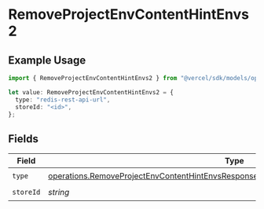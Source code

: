 # RemoveProjectEnvContentHintEnvs2

## Example Usage

```typescript
import { RemoveProjectEnvContentHintEnvs2 } from "@vercel/sdk/models/operations/removeprojectenv.js";

let value: RemoveProjectEnvContentHintEnvs2 = {
  type: "redis-rest-api-url",
  storeId: "<id>",
};
```

## Fields

| Field                                                                                                                                                                                            | Type                                                                                                                                                                                             | Required                                                                                                                                                                                         | Description                                                                                                                                                                                      |
| ------------------------------------------------------------------------------------------------------------------------------------------------------------------------------------------------ | ------------------------------------------------------------------------------------------------------------------------------------------------------------------------------------------------ | ------------------------------------------------------------------------------------------------------------------------------------------------------------------------------------------------ | ------------------------------------------------------------------------------------------------------------------------------------------------------------------------------------------------ |
| `type`                                                                                                                                                                                           | [operations.RemoveProjectEnvContentHintEnvsResponse200ApplicationJSONResponseBody22Type](../../models/operations/removeprojectenvcontenthintenvsresponse200applicationjsonresponsebody22type.md) | :heavy_check_mark:                                                                                                                                                                               | N/A                                                                                                                                                                                              |
| `storeId`                                                                                                                                                                                        | *string*                                                                                                                                                                                         | :heavy_check_mark:                                                                                                                                                                               | N/A                                                                                                                                                                                              |